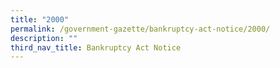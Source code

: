 ```yaml
---
title: "2000"
permalink: /government-gazette/bankruptcy-act-notice/2000/
description: ""
third_nav_title: Bankruptcy Act Notice
---
```

